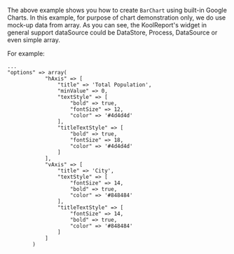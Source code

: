 The above example shows you how to create `BarChart` using built-in Google Charts. In this example, for purpose of chart demonstration only, we do use mock-up data from array. As you can see, the KoolReport's widget in general support dataSource could be DataStore, Process, DataSource or even simple array.

For example:

    ...
    "options" => array(
                "hAxis" => [
                    "title" => 'Total Population',
                    "minValue" => 0,
                    "textStyle" => [
                        "bold" => true,
                        "fontSize" => 12,
                        "color" => '#4d4d4d'
                    ],
                    "titleTextStyle" => [
                        "bold" => true,
                        "fontSize" => 18,
                        "color" => '#4d4d4d'
                    ]
                ],
                "vAxis" => [
                    "title" => 'City',
                    "textStyle" => [
                        "fontSize" => 14,
                        "bold" => true,
                        "color" => '#848484'
                    ],
                    "titleTextStyle" => [
                        "fontSize" => 14,
                        "bold" => true,
                        "color" => '#848484'
                    ]
                ]
            )